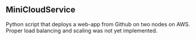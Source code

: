 ## MiniCloudService

Python script that deploys a web-app from Github on two nodes on AWS. Proper load balancing and scaling was not yet implemented. 
